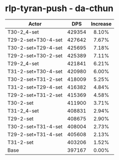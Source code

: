 # rlp-tyran-push - da-cthun
| Actor | DPS | Increase |
|---|:---:|:---:|
|T30-2_4-set|429354|8.10%|
|T29-2-set+T30-4-set|427642|7.67%|
|T30-2-set+T29-4-set|425695|7.18%|
|T29-2-set+T30-2-set|425389|7.11%|
|T29-2_4-set|421841|6.21%|
|T31-2-set+T30-4-set|420980|6.00%|
|T30-2-set+T31-2-set|418009|5.25%|
|T31-2-set+T29-4-set|416382|4.84%|
|T29-2-set+T31-2-set|415369|4.58%|
|T30-2-set|411900|3.71%|
|T31-2_4-set|408831|2.94%|
|T29-2-set|408675|2.90%|
|T30-2-set+T31-4-set|408004|2.73%|
|T29-2-set+T31-4-set|405608|2.13%|
|T31-2-set|403206|1.52%|
|Base|397167|0.00%|
